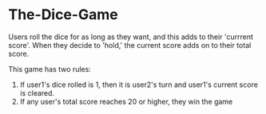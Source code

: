 # The-Dice-Game
Users roll the dice for as long as they want, and this adds to their 'currrent score'. When they decide to 'hold,' the current score adds on to their total score.

This game has two rules:
  1. If user1's dice rolled is 1, then it is user2's turn and user1's current score is cleared. 
  2. If any user's total score reaches 20 or higher, they win the game
